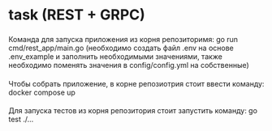 # task (REST + GRPC)
###
Команда для запуска приложения из корня репозиторимя: go run cmd/rest_app/main.go (необходимо создать файл .env на основе .env_example и заполнить необходимыми значениями, также необходимо поменять значения в config/config.yml на собственные)
####
Чтобы собрать приложение, в корне репозиотрия стоит ввести команду: docker compose up
####
Для запуска тестов из корня репозитория стоит запустить команду: go test ./...  
####
